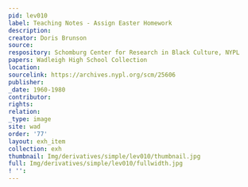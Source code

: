```yaml
---
pid: lev010
label: Teaching Notes - Assign Easter Homework
description:
creator: Doris Brunson
source:
respository: Schomburg Center for Research in Black Culture, NYPL
papers: Wadleigh High School Collection
location:
sourcelink: https://archives.nypl.org/scm/25606
publisher:
_date: 1960-1980
contributor:
rights:
relation:
_type: image
site: wad
order: '77'
layout: exh_item
collection: exh
thumbnail: Img/derivatives/simple/lev010/thumbnail.jpg
full: Img/derivatives/simple/lev010/fullwidth.jpg
! '':
---
```

